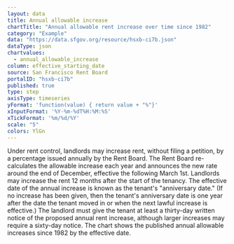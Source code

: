 ```yaml
---
layout: data
title: Annual allowable increase
chartTitle: "Annual allowable rent increase over time since 1982"
category: "Example"
data: "https://data.sfgov.org/resource/hsxb-ci7b.json"
dataType: json
chartvalues:
  - annual_allowable_increase
column: effective_starting_date
source: San Francisco Rent Board
portalID: "hsxb-ci7b"
published: true
type: step
axisType: timeseries
yFormat: 'function(value) { return value + "%"}'
xInputFormat: '%Y-%m-%dT%H:%M:%S'
xTickFormat: '%m/%d/%Y'
scale: "5"
colors: YlGn
---
```


Under rent control, landlords may increase rent, without filing a petition, by a percentage issued annually by the Rent Board. The Rent Board re-calculates the allowable increase each year and announces the new rate around the end of December, effective the following March 1st. Landlords may increase the rent 12 months after the start of the tenancy. The effective date of the annual increase is known as the tenant's "anniversary date." (If no increase has been given, then the tenant's anniversary date is one year after the date the tenant moved in or when the next lawful increase is effective.) The landlord must give the tenant at least a thirty-day written notice of the proposed annual rent increase, although larger increases may require a sixty-day notice. The chart shows the published annual allowable increases since 1982 by the effective date.